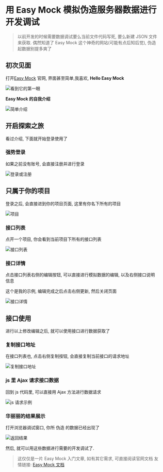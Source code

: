 # 用 Easy Mock 模拟伪造服务器数据进行开发调试

> 以前开发的时候需要数据调试要么当前文件代码写死, 要么新建 JSON 文件来获取. 偶然知道了 Easy Mock 这个神奇的网站(可能有点后知后觉), 伪造起数据别提多爽了

## 初次见面
打开[Easy Mock](https://www.easy-mock.com/) 官网, 界面甚至简单,我喜欢, **Hello Easy Mock**

![看到它的第一眼](http://ww1.sinaimg.cn/large/6b65559dgy1g3fvbc4vx4j213v0jyu0x.jpg)

 **Easy Mock 的自我介绍**
 
![简单介绍](http://ww1.sinaimg.cn/large/6b65559dgy1g3fuwz5jewj21380kyq6y.jpg)

## 开启探索之旅
看过介绍, 下面就开始登录使用了

### 强势登录
如果之前没有账号, 会直接注册并进行登录

![登录或注册](http://ww1.sinaimg.cn/large/6b65559dgy1g3fuwz61iaj209309cq6r.jpg)

## 只属于你的项目
登录之后, 会直接进到你的项目页面, 这里有你名下所有的项目

![项目](http://ww1.sinaimg.cn/large/6b65559dgy1g3fuwz5n99j21350ki0wc.jpg)

### 接口列表
点开一个项目, 你会看到当前项目下所有的接口列表

![接口列表](http://ww1.sinaimg.cn/large/6b65559dgy1g3fvq10qfkj211f0l6djg.jpg)

### 接口详情
点击接口列表右侧的编辑按钮, 可以直接进行模拟数据的编辑, 以及右侧接口说明信息

这个是我的示例, 编辑完成之后点击右侧更新, 然后关闭页面

![接口详情](http://ww1.sinaimg.cn/large/6b65559dgy1g3fv1uf1lej213j0lbq6g.jpg)

## 接口使用
进行以上修改编辑之后, 就可以使用接口进行数据获取了
### 复制接口地址
在接口列表也, 点击右侧复制按钮, 会直接复制当前接口的请求地址

![复制接口地址](http://ww1.sinaimg.cn/large/6b65559dgy1g3fvjoxe44j20wu0ktn0l.jpg)

### js 里 Ajax 请求接口数据
回到 js 代码里, 可以直接用 Ajax 方法进行数据请求

![js 请求示例](http://ww1.sinaimg.cn/large/6b65559dgy1g3fvr8vxyzj20rw09c75b.jpg)

### 华丽丽的结果展示
打开浏览器调试窗口, 你所 伪造 的数据已经出现了

![返回结果](http://ww1.sinaimg.cn/large/6b65559dgy1g3fv1ue7qrj213n07d0uc.jpg)

然后, 就可以用这些数据进行需要的开发调试了.

> 这仅仅是一片 Easy Mock 入门文章, 如有其它需求, 可直接阅读官网文档
> 友情链接: [Easy Mock 文档](https://www.easy-mock.com/docs)



